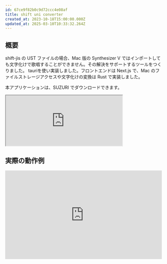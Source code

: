 ```yaml
---
id: 67ce9f82b0c9d72ccc4e08af
title: shift uni converter
created_at: 2023-10-18T15:00:00.000Z
updated_at: 2025-03-10T10:33:32.264Z
---
```


<h2>概要</h2>
<p>shift-jis の UST ファイルの場合、Mac 版の Synthesizer V ではインポートしても文字化けで歌唱することができません。その解決をサポートするツールをつくりました。 tauriを使い実装しました。フロントエンドは Next.js で、Mac のファイルストレージアクセスや文字化けの変換は Rust で実装しました。</p>
<p>本アプリケーションは、SUZURI でダウンロードできます。</p>
<iframe height="162" width="375" src="https://suzuri.jp/yukyu30/digital_products/24192/embed"></iframe>
<h2>実際の動作例</h2>
<div style="left: 0; width: 100%; height: 0; position: relative; padding-bottom: 56.25%;"><iframe title="【Mac版synthesizer V向けツール】shift uni converterの使い方" src="https://www.youtube.com/embed/lX7x1O_gN5c?rel=0" style="top: 0; left: 0; width: 100%; height: 100%; position: absolute; border: 0;" allowfullscreen scrolling="no" allow="accelerometer; clipboard-write; encrypted-media; gyroscope; picture-in-picture; web-share;"></iframe></div>
